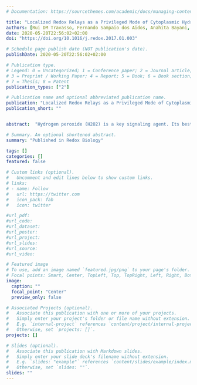 ```yaml
---
# Documentation: https://sourcethemes.com/academic/docs/managing-content/

title: "Localized Redox Relays as a Privileged Mode of Cytoplasmic Hydrogen Peroxide Signaling"
authors: [Rui DM Travasso, Fernando Sampaio dos Aidos, Anahita Bayani, Pedro Abranches, Armindo Salvador]
date: 2020-05-20T22:56:02+02:00
doi: "https://doi.org/10.1016/j.redox.2017.01.003"

# Schedule page publish date (NOT publication's date).
publishDate: 2020-05-20T22:56:02+02:00

# Publication type.
# Legend: 0 = Uncategorized; 1 = Conference paper; 2 = Journal article;
# 3 = Preprint / Working Paper; 4 = Report; 5 = Book; 6 = Book section;
# 7 = Thesis; 8 = Patent
publication_types: ["2"]

# Publication name and optional abbreviated publication name.
publication: "Localized Redox Relays as a Privileged Mode of Cytoplasmic Hydrogen Peroxide Signaling"
publication_short: ""


abstract:  "Hydrogen peroxide (H2O2) is a key signaling agent. Its best characterized signaling actions in mammalian cells involve the early oxidation of thiols in cytoplasmic phosphatases, kinases and transcription factors. However, these redox targets are orders of magnitude less H2O2-reactive and abundant than cytoplasmic peroxiredoxins. How can they be oxidized in a signaling time frame? Here we investigate this question using computational reaction-diffusion models of H2O2 signaling. The results show that at H2O2 supply rates commensurate with mitogenic signaling a H2O2 concentration gradient with a length scale of a few tenths of μm is established. Even near the supply sites H2O2 concentrations are far too low to oxidize typical targets in an early mitogenic signaling time frame. Furthermore, any inhibition of the peroxiredoxin or increase in H2O2 supply able to drastically increase the local H2O2 concentration would collapse the concentration gradient and/or cause an extensive oxidation of the peroxiredoxins I and II, inconsistent with experimental observations. In turn, the local concentrations of peroxiredoxin sulfenate and disulfide forms exceed those of H2O2 by several orders of magnitude. Redox targets reacting with these forms at rate constants much lower than that for, say, thioredoxin could be oxidized within seconds. Moreover, the spatial distribution of the concentrations of these peroxiredoxin forms allows them to reach targets within 1 μm from the H2O2 sites while maintaining signaling localized. The recruitment of peroxiredoxins to specific sites such as caveolae can dramatically increase the local concentrations of the sulfenic and disulfide forms, thus further helping these species to outcompete H2O2 for the oxidation of redox targets. Altogether, these results suggest that H2O2 signaling is mediated by localized redox relays whereby peroxiredoxins are oxidized to sulfenate and disulfide forms at H2O2 supply sites and these forms in turn oxidize the redox targets near these sites."

# Summary. An optional shortened abstract.
summary: "Published in Redox Biology"

tags: []
categories: []
featured: false

# Custom links (optional).
#   Uncomment and edit lines below to show custom links.
# links:
# - name: Follow
#   url: https://twitter.com
#   icon_pack: fab
#   icon: twitter

#url_pdf:
#url_code:
#url_dataset:
#url_poster:
#url_project:
#url_slides:
#url_source:
#url_video:

# Featured image
# To use, add an image named `featured.jpg/png` to your page's folder. 
# Focal points: Smart, Center, TopLeft, Top, TopRight, Left, Right, BottomLeft, Bottom, BottomRight.
image:
  caption: ""
  focal_point: "Center"
  preview_only: false

# Associated Projects (optional).
#   Associate this publication with one or more of your projects.
#   Simply enter your project's folder or file name without extension.
#   E.g. `internal-project` references `content/project/internal-project/index.md`.
#   Otherwise, set `projects: []`.
projects: []

# Slides (optional).
#   Associate this publication with Markdown slides.
#   Simply enter your slide deck's filename without extension.
#   E.g. `slides: "example"` references `content/slides/example/index.md`.
#   Otherwise, set `slides: ""`.
slides: ""
---
```

